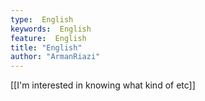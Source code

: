 ```yaml
---
type:  English
keywords:  English
feature:  English
title: "English"
author: "ArmanRiazi"
---
```



 [[I'm interested in knowing what kind of etc]]